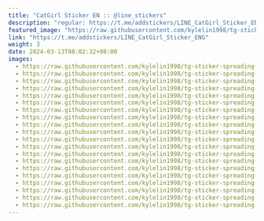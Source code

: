```yaml
---
title: "CatGirl Sticker EN :: @line_stickers"
description: "regular: https://t.me/addstickers/LINE_CatGirl_Sticker_ENG"
featured_image: "https://raw.githubusercontent.com/kylelin1998/tg-sticker-spreading-worldwide-images/main/img/c80f06f7-60c8-4ed5-ae8d-bf1a5d4a12e4.jpg"
link: "https://t.me/addstickers/LINE_CatGirl_Sticker_ENG"
weight: 3
date: 2024-03-13T08:02:32+08:00
images:
  - https://raw.githubusercontent.com/kylelin1998/tg-sticker-spreading-worldwide-images/main/img/c80f06f7-60c8-4ed5-ae8d-bf1a5d4a12e4.jpg
  - https://raw.githubusercontent.com/kylelin1998/tg-sticker-spreading-worldwide-images/main/img/b5ddb5c9-dceb-4930-ab93-5bf191f87109.jpg
  - https://raw.githubusercontent.com/kylelin1998/tg-sticker-spreading-worldwide-images/main/img/5a103e2a-e6c6-46fb-9b83-9baeab2884b9.jpg
  - https://raw.githubusercontent.com/kylelin1998/tg-sticker-spreading-worldwide-images/main/img/c1d6e619-9cff-4a96-adf8-09ad869cef9c.jpg
  - https://raw.githubusercontent.com/kylelin1998/tg-sticker-spreading-worldwide-images/main/img/95497e73-7980-452b-b215-fa5f6af4a078.jpg
  - https://raw.githubusercontent.com/kylelin1998/tg-sticker-spreading-worldwide-images/main/img/bd26be51-826c-446b-80a1-d7e340214ae6.jpg
  - https://raw.githubusercontent.com/kylelin1998/tg-sticker-spreading-worldwide-images/main/img/bac634bf-0570-4ca0-84e8-68d163e040be.jpg
  - https://raw.githubusercontent.com/kylelin1998/tg-sticker-spreading-worldwide-images/main/img/14a012d8-f502-4ac6-a899-57c9917a6461.jpg
  - https://raw.githubusercontent.com/kylelin1998/tg-sticker-spreading-worldwide-images/main/img/5e377b8d-c7a8-48a3-94d1-b43ee29eb1fb.jpg
  - https://raw.githubusercontent.com/kylelin1998/tg-sticker-spreading-worldwide-images/main/img/6d58b216-bb16-4520-aca5-4dbf6e8579f7.jpg
  - https://raw.githubusercontent.com/kylelin1998/tg-sticker-spreading-worldwide-images/main/img/5c024480-9766-4555-a136-4b247d2e3a97.jpg
  - https://raw.githubusercontent.com/kylelin1998/tg-sticker-spreading-worldwide-images/main/img/e7709097-a32a-41db-9ae7-70edf13adead.jpg
  - https://raw.githubusercontent.com/kylelin1998/tg-sticker-spreading-worldwide-images/main/img/6b9e397a-0e4d-4c51-9403-7e1db6f74001.jpg
  - https://raw.githubusercontent.com/kylelin1998/tg-sticker-spreading-worldwide-images/main/img/1297985b-3540-4132-b85e-f493dbd17369.jpg
  - https://raw.githubusercontent.com/kylelin1998/tg-sticker-spreading-worldwide-images/main/img/6445b0d7-e103-402d-8add-1c0f342abeda.jpg
  - https://raw.githubusercontent.com/kylelin1998/tg-sticker-spreading-worldwide-images/main/img/7128670b-1f88-4597-a74e-6c6dab0e784c.jpg
  - https://raw.githubusercontent.com/kylelin1998/tg-sticker-spreading-worldwide-images/main/img/5bef9d57-13b1-4c98-9139-1af0c43c7bda.jpg
  - https://raw.githubusercontent.com/kylelin1998/tg-sticker-spreading-worldwide-images/main/img/cdb51a4b-5164-4d4f-8c0e-5c29d17a30ac.jpg
  - https://raw.githubusercontent.com/kylelin1998/tg-sticker-spreading-worldwide-images/main/img/9e4a06ea-7199-4ad1-81b7-01b979d3bc4c.jpg
  - https://raw.githubusercontent.com/kylelin1998/tg-sticker-spreading-worldwide-images/main/img/8c41e5dc-66be-40bb-bfdc-630ef0a2f8e5.jpg
---
```

